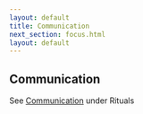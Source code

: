 ```yaml
---
layout: default
title: Communication
next_section: focus.html
layout: default
---
```


## Communication

See [Communication](/docs/ceremonies.html "Ceremonies") under Rituals